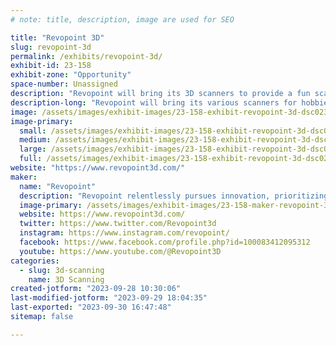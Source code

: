 ```yaml
---
# note: title, description, image are used for SEO

title: "Revopoint 3D"
slug: revopoint-3d
permalink: /exhibits/revopoint-3d/
exhibit-id: 23-158
exhibit-zone: "Opportunity"
space-number: Unassigned
description: "Revopoint will bring its 3D scanners to provide a fun scanning experience."
description-long: "Revopoint will bring its various scanners for hobbies to scan and get their digital models, whether small or large objects."
image: /assets/images/exhibit-images/23-158-exhibit-revopoint-3d-dsc02308-large.jpg
image-primary: 
  small: /assets/images/exhibit-images/23-158-exhibit-revopoint-3d-dsc02308-small.jpg
  medium: /assets/images/exhibit-images/23-158-exhibit-revopoint-3d-dsc02308-medium.jpg
  large: /assets/images/exhibit-images/23-158-exhibit-revopoint-3d-dsc02308-large.jpg
  full: /assets/images/exhibit-images/23-158-exhibit-revopoint-3d-dsc02308-full.jpg
website: "https://www.revopoint3d.com/"
maker: 
  name: "Revopoint"
  description: "Revopoint relentlessly pursues innovation, prioritizing independent research and developing core technologies to create technology systems ranging from micro-structured optical chips to high-precision 3D vision algorithms. Our 3D scanner's excellent performance, portability, and ease of use have positioned us as the sales leader in the industry, with end-users in more than 150 countries and regions around the world."
  image-primary: /assets/images/exhibit-images/23-158-maker-revopoint-3d-logo-hai-wai-medium.png
  website: https://www.revopoint3d.com/
  twitter: https://www.twitter.com/Revopoint3d
  instagram: https://www.instagram.com/revopoint/
  facebook: https://www.facebook.com/profile.php?id=100083412095312
  youtube: https://www.youtube.com/@Revopoint3D
categories: 
  - slug: 3d-scanning
    name: 3D Scanning
created-jotform: "2023-09-28 10:30:06"
last-modified-jotform: "2023-09-29 18:04:35"
last-exported: "2023-09-30 16:47:48"
sitemap: false

---
```


